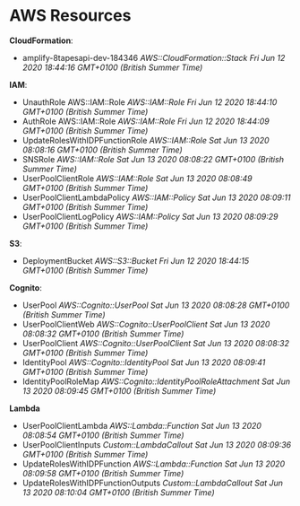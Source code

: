 # AWS Resources

**CloudFormation**:
* amplify-8tapesapi-dev-184346 *AWS::CloudFormation::Stack Fri Jun 12 2020 18:44:16 GMT+0100 (British Summer Time)*

**IAM**:  
* UnauthRole AWS::IAM::Role *AWS::IAM::Role Fri Jun 12 2020 18:44:10 GMT+0100 (British Summer Time)*
* AuthRole AWS::IAM::Role *AWS::IAM::Role Fri Jun 12 2020 18:44:09 GMT+0100 (British Summer Time)*
* UpdateRolesWithIDPFunctionRole *AWS::IAM::Role Sat Jun 13 2020 08:08:16 GMT+0100 (British Summer Time)*
* SNSRole *AWS::IAM::Role Sat Jun 13 2020 08:08:22 GMT+0100 (British Summer Time)*
* UserPoolClientRole *AWS::IAM::Role Sat Jun 13 2020 08:08:49 GMT+0100 (British Summer Time)*
* UserPoolClientLambdaPolicy *AWS::IAM::Policy Sat Jun 13 2020 08:09:11 GMT+0100 (British Summer Time)*
* UserPoolClientLogPolicy *AWS::IAM::Policy Sat Jun 13 2020 08:09:29 GMT+0100 (British Summer Time)*

**S3**:
* DeploymentBucket *AWS::S3::Bucket Fri Jun 12 2020 18:44:15 GMT+0100 (British Summer Time)*

**Cognito**:
* UserPool *AWS::Cognito::UserPool Sat Jun 13 2020 08:08:28 GMT+0100 (British Summer Time)*
* UserPoolClientWeb *AWS::Cognito::UserPoolClient Sat Jun 13 2020 08:08:32 GMT+0100 (British Summer Time)*
* UserPoolClient *AWS::Cognito::UserPoolClient Sat Jun 13 2020 08:08:32 GMT+0100 (British Summer Time)*
* IdentityPool *AWS::Cognito::IdentityPool Sat Jun 13 2020 08:09:41 GMT+0100 (British Summer Time)*
* IdentityPoolRoleMap *AWS::Cognito::IdentityPoolRoleAttachment Sat Jun 13 2020 08:09:45 GMT+0100 (British Summer Time)*

**Lambda**
* UserPoolClientLambda *AWS::Lambda::Function Sat Jun 13 2020 08:08:54 GMT+0100 (British Summer Time)*
* UserPoolClientInputs *Custom::LambdaCallout Sat Jun 13 2020 08:09:36 GMT+0100 (British Summer Time)*
* UpdateRolesWithIDPFunction *AWS::Lambda::Function Sat Jun 13 2020 08:09:58 GMT+0100 (British Summer Time)*
* UpdateRolesWithIDPFunctionOutputs *Custom::LambdaCallout Sat Jun 13 2020 08:10:04 GMT+0100 (British Summer Time)*
